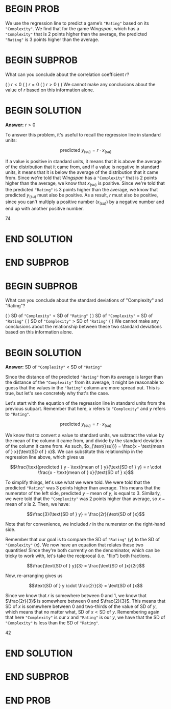 # BEGIN PROB

We use the regression line to predict a game’s `"Rating"` based on its `"Complexity"`. We find that for the game *Wingspan*, which has a `"Complexity"` that is 2 points higher than the average, the predicted `"Rating"` is 3 points higher than the average.

# BEGIN SUBPROB
What can you conclude about the correlation coefficient r?

( ) $r < 0$
( ) $r = 0$
( ) $r > 0$
( ) We cannot make any conclusions about the value of $r$ based on this information alone.

# BEGIN SOLUTION

**Answer:** $r > 0$

To answer this problem, it's useful to recall the regression line in standard units:

$$\text{predicted } y_{\text{(su)}} = r \cdot x_{\text{(su)}}$$

If a value is positive in standard units, it means that it is above the average of the distribution that it came from, and if a value is negative in standard units, it means that it is below the average of the distribution that it came from. Since we're told that *Wingspan* has a `"Complexity"` that is 2 points higher than the average, we know that $x_{\text{(su)}}$ is positive. Since we're told that the predicted `"Rating"` is 3 points higher than the average, we know that $\text{predicted } y_{\text{(su)}}$ must also be positive. As a result, $r$ must also be positive, since you can't multiply a positive number ($x_{\text{(su)}}$) by a negative number and end up with another positive number.

<average>74</average>

# END SOLUTION

# END SUBPROB

# BEGIN SUBPROB
What can you conclude about the standard deviations of "Complexity" and "Rating"?

( ) SD of `"Complexity"` < SD of `"Rating"`
( ) SD of `"Complexity"` = SD of `"Rating"`
( ) SD of `"Complexity"` > SD of `"Rating"`
( ) We cannot make any conclusions about the relationship between these two standard deviations based on this information alone.

# BEGIN SOLUTION

**Answer:** SD of `"Complexity"` < SD of `"Rating"`

Since the distance of the predicted `"Rating"` from its average is larger than the distance of the `"Complexity"` from its average, it might be reasonable to guess that the values in the `"Rating"` column are more spread out. This is true, but let's see concretely why that's the case.

Let's start with the equation of the regression line in standard units from the previous subpart. Remember that here, $x$ refers to `"Complexity"` and $y$ refers to `"Rating"`.

$$\text{predicted } y_{\text{(su)}} = r \cdot x_{\text{(su)}}$$

We know that to convert a value to standard units, we subtract the value by the mean of the column it came from, and divide by the standard deviation of the column it came from. As such, $x_{\text{(su)}} = \frac{x - \text{mean of } x}{\text{SD of } x}$. We can substitute this relationship in the regression line above, which gives us

$$\frac{\text{predicted } y - \text{mean of } y}{\text{SD of } y} = r \cdot \frac{x - \text{mean of } x}{\text{SD of } x}$$

To simplify things, let's use what we were told. We were told that the predicted `"Rating"` was 3 points higher than average. This means that the numerator of the left side, $\text{predicted } y - \text{mean of } y$, is equal to 3. Similarly, we were told that the `"Complexity"` was 2 points higher than average, so $x - \text{mean of } x$ is 2. Then, we have:

$$\frac{3}{\text{SD of } y} = \frac{2r}{\text{SD of }x}$$

Note that for convenience, we included $r$ in the numerator on the right-hand side.

Remember that our goal is to compare the SD of `"Rating"` ($y$) to the SD of `"Complexity"` ($x$). We now have an equation that relates these two quantities! Since they're both currently on the denominator, which can be tricky to work with, let's take the reciprocal (i.e. "flip") both fractions.

$$\frac{\text{SD of } y}{3} = \frac{\text{SD of }x}{2r}$$

Now, re-arranging gives us

$$\text{SD of } y \cdot \frac{2r}{3} = \text{SD of }x$$

Since we know that $r$ is somewhere between 0 and 1, we know that $\frac{2r}{3}$ is somewhere between 0 and $\frac{2}{3}$. This means that $\text{SD of } x$ is somewhere between 0 and two-thirds of the value of $\text{SD of } y$, which means that no matter what, $\text{SD of } x < \text{SD of } y$. Remembering again that here `"Complexity"` is our $x$ and `"Rating"` is our $y$, we have that the SD of `"Complexity"` is less than the SD of `"Rating"`.

<average>42</average>

# END SOLUTION

# END SUBPROB

# END PROB
